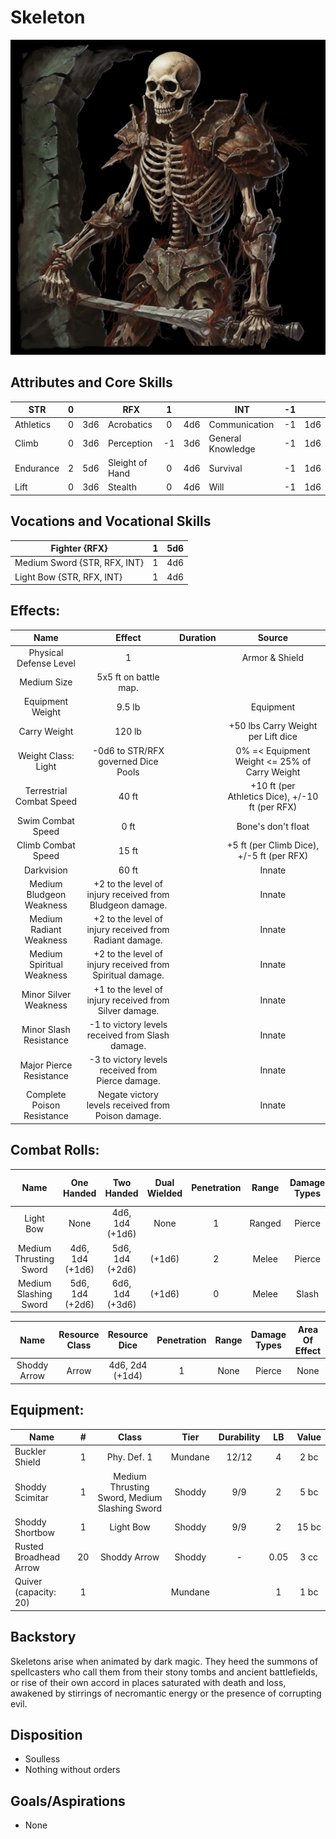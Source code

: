 # Skeleton

![img](Skeleton.png)

## Attributes and Core Skills

| STR       | 0 |    | RFX             | 1 |    | INT               | -1 |    |
| --------- | :-: | :-: | --------------- | :-: | :-: | ----------------- | :-: | :-: |
| Athletics | 0 | 3d6 | Acrobatics      | 0 | 4d6 | Communication     | -1 | 1d6 |
| Climb     | 0 | 3d6 | Perception      | -1 | 3d6 | General Knowledge | -1 | 1d6 |
| Endurance | 2 | 5d6 | Sleight of Hand | 0 | 4d6 | Survival          | -1 | 1d6 |
| Lift      | 0 | 3d6 | Stealth         | 0 | 4d6 | Will              | -1 | 1d6 |

## Vocations and Vocational Skills

| Fighter {RFX}      | 1 | 5d6 |
| ------------------- | :-: | :-: |
| Medium Sword {STR, RFX, INT} | 1 | 4d6 |
| Light Bow {STR, RFX, INT}     | 1 | 4d6 |

## Effects:

|            Name            |                           Effect                           | Duration |                                                       Source                                                       |
| :------------------------: | :---------------------------------------------------------: | :------: | :-----------------------------------------------------------------------------------------------------------------: |
|   Physical Defense Level   |                              1                              |          |                                                        Armor & Shield                                                        |
|        Medium Size        |                    5x5 ft on battle map.                    |          |                                                                                                                    |
|      Equipment Weight      |                           9.5 lb                           |          |                                                      Equipment                                                      |
|   Carry Weight   |                           120 lb                           |          | +50 lbs Carry Weight per Lift dice |
|        Weight Class: Light        |               -0d6 to STR/RFX governed Dice Pools               |          |                                              0% =< Equipment Weight <= 25% of Carry Weight                                              |
|  Terrestrial Combat Speed  |                            40 ft                            |          |                                +10 ft (per Athletics Dice), +/-10 ft (per RFX)                                |
|    Swim Combat Speed    |                            0 ft                            |          |                                                 Bone's don't float                                                 |
|    Climb Combat Speed    |                            15 ft                            |          |                                  +5 ft (per Climb Dice), +/-5 ft (per RFX)                                  |
|        Darkvision        |                            60 ft                            |          |                                                       Innate                                                       |
|  Medium Bludgeon Weakness  | +2 to the level of injury received from Bludgeon damage. |          |                                                       Innate                                                       |
|  Medium Radiant Weakness  |  +2 to the level of injury received from Radiant damage.  |          |                                                       Innate                                                       |
| Medium Spiritual Weakness | +2 to the level of injury received from Spiritual damage. |          |                                                       Innate                                                       |
|   Minor Silver Weakness   |  +1 to the level of injury received from Silver damage.  |          |                                                       Innate                                                       |
|   Minor Slash Resistance   |      -1 to victory levels received from Slash damage.      |          |                                                       Innate                                                       |
|  Major Pierce Resistance  |      -3 to victory levels received from Pierce damage.      |          |                                                       Innate                                                       |
| Complete Poison Resistance |      Negate victory levels received from  Poison damage.      |          |                                                       Innate                                                       |

## Combat Rolls:

|          Name          |   One<br />Handed   |   Two<br />Handed   | Dual<br />Wielded | Penetration | Range | Damage<br />Types | Engageable<br />Opponents | Area Of<br />Effect | Resource<br />Class |
| :--------------------: | :------------------: | :------------------: | :---------------: | :---------: | :----: | :---------------: | :-----------------------: | :-----------------: | :-----------------: |
|       Light Bow       |         None         | 4d6, 1d4<br />(+1d6) |       None       |      1      | Ranged |      Pierce      |           Quick           |        None        |        None        |
| Medium Thrusting Sword | 4d6, 1d4<br />(+1d6) | 5d6, 1d4<br />(+2d6) |      (+1d6)      |      2      | Melee |      Pierce      |           Rapid           |        None        |        None        |
| Medium Slashing Sword | 5d6, 1d4<br />(+2d6) | 6d6, 1d4<br />(+3d6) |      (+1d6)      |      0      | Melee |       Slash       |           Rapid           |        None        |        None        |

|     Name     | Resource<br />Class |  Resource<br />Dice  | Penetration | Range | Damage<br />Types | Area Of<br />Effect |
| :----------: | :-----------------: | :------------------: | :---------: | :---: | :---------------: | :-----------------: |
| Shoddy Arrow |        Arrow        | 4d6, 2d4<br />(+1d4) |      1      | None |      Pierce      |        None        |

## Equipment:

| Name                   | # |                     Class                     |  Tier  | Durability | LB | Value |
| ---------------------- | :-: | :-------------------------------------------: | :-----: | :--------: | :-: | :---: |
| Buckler Shield         | 1 |                  Phy. Def. 1                  | Mundane |   12/12   |  4  | 2 bc |
| Shoddy Scimitar        | 1 | Medium Thrusting Sword, Medium Slashing Sword | Shoddy |    9/9    |  2  | 5 bc |
| Shoddy Shortbow        | 1 |                   Light Bow                   | Shoddy |    9/9    |  2  | 15 bc |
| Rusted Broadhead Arrow | 20 |                 Shoddy Arrow                 | Shoddy |     -     | 0.05 | 3 cc |
| Quiver (capacity: 20)  | 1 |                                          | Mundane |            |  1  | 1 bc |

## Backstory

Skeletons arise when animated by dark magic. They heed the summons of spellcasters who call them from their stony tombs and ancient battlefields, or rise of their own accord in places saturated with death and loss, awakened by stirrings of necromantic energy or the presence of corrupting evil.

## Disposition

- Soulless
- Nothing without orders

## Goals/Aspirations

- None
